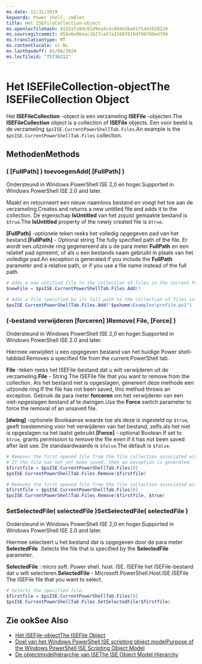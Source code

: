 ```yaml
---
ms.date: 12/31/2019
keywords: Power shell, cmdlet
title: Het ISEFileCollection-object
ms.openlocfilehash: 4192afa9dc91d9ea4c4c084d3ba0175483620229
ms.sourcegitcommit: 058a6e86eac1b27ca57a11687019df98709ed709
ms.translationtype: MT
ms.contentlocale: nl-NL
ms.lasthandoff: 01/08/2020
ms.locfileid: "75736212"
---
```

# <a name="the-isefilecollection-object"></a><span data-ttu-id="0a654-103">Het ISEFileCollection-object</span><span class="sxs-lookup"><span data-stu-id="0a654-103">The ISEFileCollection Object</span></span>

<span data-ttu-id="0a654-104">Het **ISEFileCollection** -object is een verzameling **ISEFile** -objecten.</span><span class="sxs-lookup"><span data-stu-id="0a654-104">The **ISEFileCollection** object is a collection of **ISEFile** objects.</span></span> <span data-ttu-id="0a654-105">Een voor beeld is de verzameling `$psISE.CurrentPowerShellTab.Files`.</span><span class="sxs-lookup"><span data-stu-id="0a654-105">An example is the `$psISE.CurrentPowerShellTab.Files` collection.</span></span>

## <a name="methods"></a><span data-ttu-id="0a654-106">Methoden</span><span class="sxs-lookup"><span data-stu-id="0a654-106">Methods</span></span>

### <a name="add-fullpath-"></a><span data-ttu-id="0a654-107">\( \[FullPath\] \) toevoegen</span><span class="sxs-lookup"><span data-stu-id="0a654-107">Add\( \[FullPath\] \)</span></span>

<span data-ttu-id="0a654-108">Ondersteund in Windows PowerShell ISE 2,0 en hoger.</span><span class="sxs-lookup"><span data-stu-id="0a654-108">Supported in Windows PowerShell ISE 2.0 and later.</span></span>

<span data-ttu-id="0a654-109">Maakt en retourneert een nieuw naamloos bestand en voegt het toe aan de verzameling.</span><span class="sxs-lookup"><span data-stu-id="0a654-109">Creates and returns a new untitled file and adds it to the collection.</span></span> <span data-ttu-id="0a654-110">De eigenschap **IsUntitled** van het zojuist gemaakte bestand is `$true`.</span><span class="sxs-lookup"><span data-stu-id="0a654-110">The **IsUntitled** property of the newly created file is `$true`.</span></span>

<span data-ttu-id="0a654-111">**\[FullPath\]** -optionele teken reeks het volledig opgegeven pad van het bestand.</span><span class="sxs-lookup"><span data-stu-id="0a654-111">**\[FullPath\]** - Optional string The fully specified path of the file.</span></span> <span data-ttu-id="0a654-112">Er wordt een uitzonde ring gegenereerd als u de para meter **FullPath** en een relatief pad opneemt, of als u een bestands naam gebruikt in plaats van het volledige pad.</span><span class="sxs-lookup"><span data-stu-id="0a654-112">An exception is generated if you include the **FullPath** parameter and a relative path, or if you use a file name instead of the full path.</span></span>

```powershell
# Adds a new untitled file to the collection of files in the current PowerShell tab.
$newFile = $psISE.CurrentPowerShellTab.Files.Add()

# Adds a file specified by its full path to the collection of files in the current PowerShell tab.
$psISE.CurrentPowerShellTab.Files.Add("$pshome\Examples\profile.ps1")
```

### <a name="remove-file-force-"></a><span data-ttu-id="0a654-113">\(-bestand verwijderen \[forceren\] \)</span><span class="sxs-lookup"><span data-stu-id="0a654-113">Remove\( File, \[Force\] \)</span></span>

<span data-ttu-id="0a654-114">Ondersteund in Windows PowerShell ISE 2,0 en hoger.</span><span class="sxs-lookup"><span data-stu-id="0a654-114">Supported in Windows PowerShell ISE 2.0 and later.</span></span>

<span data-ttu-id="0a654-115">Hiermee verwijdert u een opgegeven bestand van het huidige Power shell-tabblad.</span><span class="sxs-lookup"><span data-stu-id="0a654-115">Removes a specified file from the current PowerShell tab.</span></span>

<span data-ttu-id="0a654-116">**File** -teken reeks het ISEFile-bestand dat u wilt verwijderen uit de verzameling.</span><span class="sxs-lookup"><span data-stu-id="0a654-116">**File** - String The ISEFile file that you want to remove from the collection.</span></span> <span data-ttu-id="0a654-117">Als het bestand niet is opgeslagen, genereert deze methode een uitzonde ring.</span><span class="sxs-lookup"><span data-stu-id="0a654-117">If the file has not been saved, this method throws an exception.</span></span> <span data-ttu-id="0a654-118">Gebruik de para meter **forceren** om het verwijderen van een niet-opgeslagen bestand af te dwingen.</span><span class="sxs-lookup"><span data-stu-id="0a654-118">Use the **Force** switch parameter to force the removal of an unsaved file.</span></span>

<span data-ttu-id="0a654-119">**\[dwing\]** -optionele Booleaanse waarde toe als deze is ingesteld op `$true`, geeft toestemming voor het verwijderen van het bestand, zelfs als het niet is opgeslagen na het laatst gebruikt.</span><span class="sxs-lookup"><span data-stu-id="0a654-119">**\[Force\]** - optional Boolean If set to `$true`, grants permission to remove the file even if it has not been saved after last use.</span></span> <span data-ttu-id="0a654-120">De standaardwaarde is `$false`.</span><span class="sxs-lookup"><span data-stu-id="0a654-120">The default is `$false`.</span></span>

```powershell
# Removes the first opened file from the file collection associated with the current PowerShell tab.
# If the file has not yet been saved, then an exception is generated.
$firstfile = $psISE.CurrentPowerShellTab.Files[0]
$psISE.CurrentPowerShellTab.Files.Remove($firstfile)

# Removes the first opened file from the file collection associated with the current PowerShell tab, even if it has not been saved.
$firstfile = $psISE.CurrentPowerShellTab.Files[0]
$psISE.CurrentPowerShellTab.Files.Remove($firstfile, $true)
```

### <a name="setselectedfile-selectedfile-"></a><span data-ttu-id="0a654-121">SetSelectedFile\( selectedFile \)</span><span class="sxs-lookup"><span data-stu-id="0a654-121">SetSelectedFile\( selectedFile \)</span></span>

<span data-ttu-id="0a654-122">Ondersteund in Windows PowerShell ISE 2,0 en hoger.</span><span class="sxs-lookup"><span data-stu-id="0a654-122">Supported in Windows PowerShell ISE 2.0 and later.</span></span>

<span data-ttu-id="0a654-123">Hiermee selecteert u het bestand dat is opgegeven door de para meter **SelectedFile** .</span><span class="sxs-lookup"><span data-stu-id="0a654-123">Selects the file that is specified by the **SelectedFile** parameter.</span></span>

<span data-ttu-id="0a654-124">**SelectedFile** : micro soft. Power shell. host. ISE. ISEFile het ISEFile-bestand dat u wilt selecteren.</span><span class="sxs-lookup"><span data-stu-id="0a654-124">**SelectedFile** - Microsoft.PowerShell.Host.ISE.ISEFile The ISEFile file that you want to select.</span></span>

```powershell
# Selects the specified file.
$firstfile = $psISE.CurrentPowerShellTab.Files[0]
$psISE.CurrentPowerShellTab.Files.SetSelectedFile($firstfile)
```

## <a name="see-also"></a><span data-ttu-id="0a654-125">Zie ook</span><span class="sxs-lookup"><span data-stu-id="0a654-125">See Also</span></span>

- [<span data-ttu-id="0a654-126">Het ISEFile-object</span><span class="sxs-lookup"><span data-stu-id="0a654-126">The ISEFile Object</span></span>](The-ISEFile-Object.md)
- [<span data-ttu-id="0a654-127">Doel van het Windows PowerShell ISE scripting object model</span><span class="sxs-lookup"><span data-stu-id="0a654-127">Purpose of the Windows PowerShell ISE Scripting Object Model</span></span>](Purpose-of-the-Windows-PowerShell-ISE-Scripting-Object-Model.md)
- [<span data-ttu-id="0a654-128">De objectmodelhiërarchie van ISE</span><span class="sxs-lookup"><span data-stu-id="0a654-128">The ISE Object Model Hierarchy</span></span>](The-ISE-Object-Model-Hierarchy.md)
